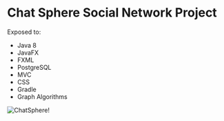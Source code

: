 # Chat Sphere Social Network Project

Exposed to:
  - Java 8
  - JavaFX
  - FXML
  - PostgreSQL
  - MVC
  - CSS
  - Gradle
  - Graph Algorithms

![ChatSphere!](https://github.com/Tiberiw/ChatSphere/assets/73103485/7d18b572-4da5-41f2-af0c-f9cede1900de)
